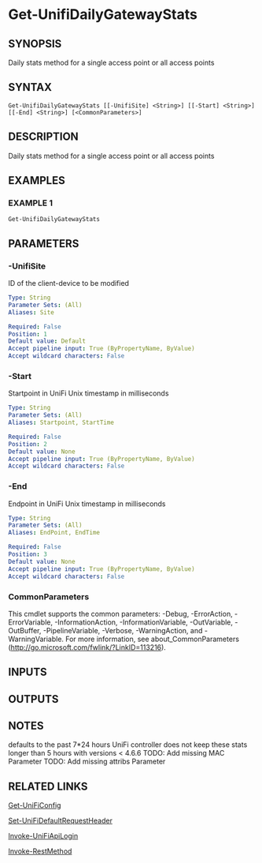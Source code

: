 ﻿---
external help file: UniFiTooling-help.xml
HelpVersion: 1.0.8
Locale: en-US
Module Guid: 7fff91a0-02eb-4df2-84d5-c7d3cd7f7a5d
Module Name: UniFiTooling
online version: https://github.com/Enatec/UniFiTooling/raw/master/docs/Get-UnifiDailyGatewayStats.md
schema: 2.0.0
---

# Get-UnifiDailyGatewayStats

## SYNOPSIS
Daily stats method for a single access point or all access points

## SYNTAX

```
Get-UnifiDailyGatewayStats [[-UnifiSite] <String>] [[-Start] <String>] [[-End] <String>] [<CommonParameters>]
```

## DESCRIPTION
Daily stats method for a single access point or all access points

## EXAMPLES

### EXAMPLE 1
```
Get-UnifiDailyGatewayStats
```

## PARAMETERS

### -UnifiSite
ID of the client-device to be modified

```yaml
Type: String
Parameter Sets: (All)
Aliases: Site

Required: False
Position: 1
Default value: Default
Accept pipeline input: True (ByPropertyName, ByValue)
Accept wildcard characters: False
```

### -Start
Startpoint in UniFi Unix timestamp in milliseconds

```yaml
Type: String
Parameter Sets: (All)
Aliases: Startpoint, StartTime

Required: False
Position: 2
Default value: None
Accept pipeline input: True (ByPropertyName, ByValue)
Accept wildcard characters: False
```

### -End
Endpoint in UniFi Unix timestamp in milliseconds

```yaml
Type: String
Parameter Sets: (All)
Aliases: EndPoint, EndTime

Required: False
Position: 3
Default value: None
Accept pipeline input: True (ByPropertyName, ByValue)
Accept wildcard characters: False
```

### CommonParameters
This cmdlet supports the common parameters: -Debug, -ErrorAction, -ErrorVariable, -InformationAction, -InformationVariable, -OutVariable, -OutBuffer, -PipelineVariable, -Verbose, -WarningAction, and -WarningVariable.
For more information, see about_CommonParameters (http://go.microsoft.com/fwlink/?LinkID=113216).

## INPUTS

## OUTPUTS

## NOTES
defaults to the past 7*24 hours
UniFi controller does not keep these stats longer than 5 hours with versions \< 4.6.6
TODO: Add missing MAC Parameter
TODO: Add missing attribs Parameter

## RELATED LINKS

[Get-UniFiConfig]()

[Set-UniFiDefaultRequestHeader]()

[Invoke-UniFiApiLogin]()

[Invoke-RestMethod]()

